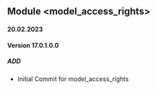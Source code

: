 ## Module <model_access_rights>

#### 20.02.2023
#### Version 17.0.1.0.0
##### ADD

- Initial Commit for model_access_rights


